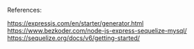 References:

https://expressjs.com/en/starter/generator.html
https://www.bezkoder.com/node-js-express-sequelize-mysql/
https://sequelize.org/docs/v6/getting-started/